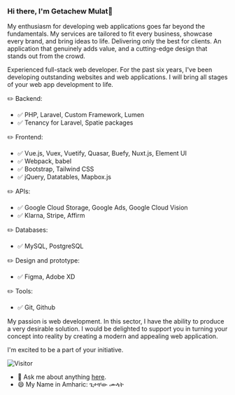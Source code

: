 ### Hi there, I'm Getachew Mulat👋 
My enthusiasm for developing web applications goes far beyond the fundamentals. My services are tailored to fit every business, showcase every brand, and bring ideas to life. Delivering only the best for clients. An application that genuinely adds value, and a cutting-edge design that stands out from the crowd.

Experienced full-stack web developer. For the past six years, I've been developing outstanding websites and web applications. I will bring all stages of your web app development to life.

✏️ Backend:
- ✅ PHP, Laravel, Custom Framework, Lumen
- ✅ Tenancy for Laravel, Spatie packages

✏️ Frontend:
- ✅ Vue.js, Vuex, Vuetify, Quasar, Buefy, Nuxt.js, Element UI
- ✅ Webpack, babel
- ✅ Bootstrap, Tailwind CSS
- ✅ jQuery, Datatables, Mapbox.js

✏️ APIs:
- ✅ Google Cloud Storage,  Google Ads,  Google Cloud Vision
- ✅ Klarna, Stripe, Affirm

✏️ Databases:
- ✅ MySQL, PostgreSQL

✏️ Design and prototype:
- ✅ Figma, Adobe XD

✏️ Tools:
- ✅ Git, Github


My passion is web development. In this sector, I have the ability to produce a very desirable solution. I would be delighted to support you in turning your concept into reality by creating a modern and appealing web application.

I'm excited to be a part of your initiative.

![Visitor](https://visitor-badge.laobi.icu/badge?page_id=gech4me)

- 💬 Ask me about anything [here](https://getachewmulat.com).
- 😄 My Name in Amharic: ጌታቸው ሙላት 


